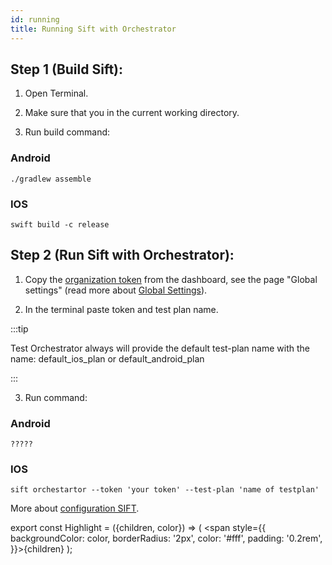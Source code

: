 ```yaml
---
id: running
title: Running Sift with Orchestrator
---
```


## Step 1 (Build Sift):

1. Open Terminal.

2. Make sure that you in the current working directory.

3. Run build command:

### <Highlight color="#4bb462">Android</Highlight>

```
./gradlew assemble
```

### <Highlight color="#1877F2">IOS</Highlight>

```
swift build -c release
```

## Step 2 (Run Sift with Orchestrator):

1. Copy the [organization token](/settings/#token) from the dashboard, see the page "Global settings" (read more about [Global Settings](/settings/)).

2. In the terminal paste token and test plan name.

:::tip

Test Orchestrator always will provide the default test-plan name with the name: default_ios_plan or default_android_plan

:::

3. Run command:

### <Highlight color="#4bb462">Android</Highlight>

```
?????
```

### <Highlight color="#1877F2">IOS</Highlight>

```
sift orchestartor --token 'your token' --test-plan 'name of testplan'
```

More about [configuration SIFT](/configuration).

export const Highlight = ({children, color}) => ( <span style={{
      backgroundColor: color,
      borderRadius: '2px',
      color: '#fff',
      padding: '0.2rem',
    }}>{children}</span> );
